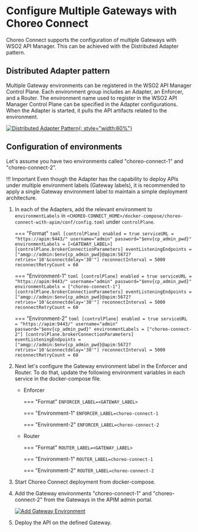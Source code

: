# Configure Multiple Gateways with Choreo Connect

Choreo Connect supports the configuration of multiple Gateways with WSO2 API Manager. This can be achieved with the Distributed Adapter pattern.

## Distributed Adapter pattern

Multiple Gateway environments can be registered in the WSO2 API Manager Control Plane. Each environment group includes an Adapter, an Enforcer, and a Router. The environment name used to register in the WSO2 API Manager Control Plane can be specified in the Adapter configurations. When the Adapter is started, it pulls the API artifacts related to the environment.

[![Distributed Adapter Pattern]({{base_path}}/assets/img/deploy/mgw/distributed-adapter-pattern.png){: style="width:60%"}]({{base_path}}/assets/img/deploy/mgw/distributed-adapter-pattern.png)

## Configuration of environments

Let's assume you have two environments called "choreo-connect-1" and "choreo-connect-2".

!!! Important
    Even though the Adapter has the capability to deploy APIs under multiple environment labels (Gateway labels), it is recommended to apply a single Gateway environment label to maintain a simple deployment architecture.

1. In each of the Adapters, add the relevant environment to `environmentLabels` in `<CHOREO-CONNECT_HOME>/docker-compose/choreo-connect-with-apim/conf/config.toml` under `controlPlane`.

    === "Format"
        ```toml
        [controlPlane]
          enabled = true
          serviceURL = "https://apim:9443/"
          username="admin"
          password="$env{cp_admin_pwd}"
          environmentLabels = [<GATEWAY_LABEL>]
          [controlPlane.brokerConnectionParameters]
            eventListeningEndpoints = ["amqp://admin:$env{cp_admin_pwd}@apim:5672?retries='10'&connectdelay='30'"]
            reconnectInterval = 5000
            reconnectRetryCount = 60
        ```

    === "Environment-1"
        ```toml
        [controlPlane]
          enabled = true
          serviceURL = "https://apim:9443/"
          username="admin"
          password="$env{cp_admin_pwd}"
          environmentLabels = ["choreo-connect-1"]
          [controlPlane.brokerConnectionParameters]
            eventListeningEndpoints = ["amqp://admin:$env{cp_admin_pwd}@apim:5672?retries='10'&connectdelay='30'"]
            reconnectInterval = 5000
            reconnectRetryCount = 60
        ```

    === "Environment-2"
        ```toml
        [controlPlane]
          enabled = true
          serviceURL = "https://apim:9443/"
          username="admin"
          password="$env{cp_admin_pwd}"
          environmentLabels = ["choreo-connect-2"]
          [controlPlane.brokerConnectionParameters]
            eventListeningEndpoints = ["amqp://admin:$env{cp_admin_pwd}@apim:5672?retries='10'&connectdelay='30'"]
            reconnectInterval = 5000
            reconnectRetryCount = 60
        ```

2.  Next let's configure the Gateway environment label in the Enforcer and Router. To do that, update the following environment variables in each service in the docker-compose file.
   
    - Enforcer

        === "Format"
            ```
            ENFORCER_LABEL=<GATEWAY_LABEL>
            ```

        === "Environment-1" 
            ```
            ENFORCER_LABEL=choreo-connect-1
            ```

        === "Environment-2"
            ```
            ENFORCER_LABEL=choreo-connect-2
            ```

    - Router

        === "Format"
            ```
            ROUTER_LABEL=<GATEWAY_LABEL>
            ```

        === "Environment-1"
            ```
            ROUTER_LABEL=choreo-connect-1
            ```

        === "Environment-2"
            ```
            ROUTER_LABEL=choreo-connect-2
            ```

3. Start Choreo Connect deployment from docker-compose.

4. Add the Gateway environments "choreo-connect-1" and "choreo-connect-2" from the Gateways in the APIM admin portal.

    [![Add Gateway Environment]({{base_path}}/assets/img/deploy/mgw/add-gateway-environment.png)]({{base_path}}/assets/img/deploy/mgw/add-gateway-environment.png)

5. Deploy the API on the defined Gateway.
